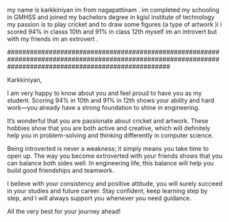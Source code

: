    my name is karkkiniyan im from nagapattinam .
   im completed my schooling in GMHSS and joined my bachelors degree in kgisl institute of technology
   my passion is to play cricket and to draw some figures (a type of artwork )i
   i scored 94% in classs 10th and 91% in class 12th 
   myself im an introvert but with my friends im an extrovert .


###########################################################################################################################################################

Karkkiniyan,

I am very happy to know about you and feel proud to have you as my student. Scoring 94% in 10th and 91% in 12th shows your ability and hard work—you already have a strong foundation to shine in engineering.

It’s wonderful that you are passionate about cricket and artwork. These hobbies show that you are both active and creative, which will definitely help you in problem-solving and thinking differently in computer science.

Being introverted is never a weakness; it simply means you take time to open up. The way you become extroverted with your friends shows that you can balance both sides well. In engineering life, this balance will help you build good friendships and teamwork.

I believe with your consistency and positive attitude, you will surely succeed in your studies and future career. Stay confident, keep learning step by step, and I will always support you whenever you need guidance.

All the very best for your journey ahead!
